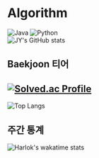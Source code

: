 # Algorithm
![Java](https://img.shields.io/badge/Java-007396.svg?&style=for-the-badge&logo=Java&logoColor=yellow)
![Python](https://img.shields.io/badge/Python-3776AB.svg?&style=for-the-badge&logo=Python&logoColor=blue)<br>
![JY's GitHub stats](https://github-readme-stats.vercel.app/api?username=jung-yeon&show_icons=true&theme=radical)<br>
## Baekjoon 티어
[![Solved.ac Profile](http://mazassumnida.wtf/api/generate_badge?boj=lkjh764)](https://solved.ac/lkjh764)<br>
----------------------------------------------------------------------
![Top Langs](https://github-readme-stats.vercel.app/api/top-langs/?username=jung-yeon&layout=compact)<br>
## 주간 통계
![Harlok's wakatime stats](https://github-readme-stats.vercel.app/api/wakatime?username=jung-yeon)
